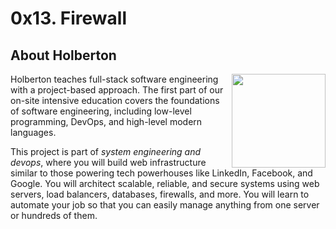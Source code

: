 # 0x13. Firewall

## About Holberton

<p>
<img height="150" src="https://blog.holbertonschool.com/wp-content/uploads/2020/04/unnamed-2.png" align="right" >
</p>

Holberton teaches full-stack software engineering with a project-based approach.
The first part of our on-site intensive education covers the foundations of software
engineering, including low-level programming, DevOps, and high-level modern languages.

This project is part of *system engineering and devops*, where you will build web infrastructure similar to those powering tech powerhouses like LinkedIn,
Facebook, and Google. You will architect scalable, reliable, and secure systems using web
servers, load balancers, databases, firewalls, and more. You will learn to automate your job
so that you can easily manage anything from one server or hundreds of them.
